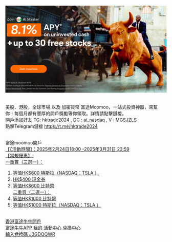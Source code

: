 [<img src="tg1.jpg">](http://j.moomoo.com/00yLZM)
<html>
 <br>
美股、港股，全球市場 以及 加密貨幣 富途Moomoo，一站式投資神器，來幫你！每個月都有豐厚的開戶獎勵等你領取。詳情請點擊鏈接。 
 <br>
開戶添加好友 TG: hktrade2024 , DC : ai_nasdaq  , V : MGSJZLS 
 <br>
點擊Telegram鏈接 <a href='https://t.me/hktrade2024'>https://t.me/hktrade2024</a>
<br>

<br>富途moomoo開戶 <a href='https://j.moomoo.com/00yLZM'> <br>
【【活動時間】：2025年2月24日18:00 -2025年3月31日 23:59<br>
【常規優惠】:<br>
一重賞（三選一）：<br>
1. 等值HK$600 特斯拉（NASDAQ：TSLA ）<br>
2. HK$400 現金券<br>
3. 等值HK$600 比特幣<br>
二重賞（二選一）：<br>
1. 等值HK$1000 比特幣<br>
2. 等值HK$1000 特斯拉（NASDAQ：TSLA ）<br>
<br>
香港富途牛牛開戶 
<br>
富途牛牛APP 我的 活動中心 兌換中心 <br>
輸入兌換碼 J3GDQQWR<br>


